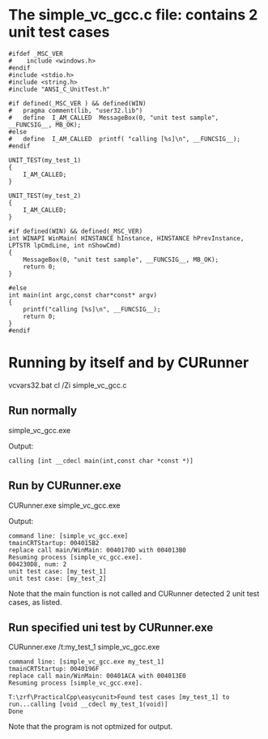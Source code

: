 # The simple\_vc\_gcc.c file: contains 2 unit test cases #
```
#ifdef _MSC_VER
#    include <windows.h>
#endif
#include <stdio.h>
#include <string.h>
#include "ANSI_C_UnitTest.h"

#if defined(_MSC_VER ) && defined(WIN)
#   pragma comment(lib, "user32.lib")
#   define  I_AM_CALLED  MessageBox(0, "unit test sample", __FUNCSIG__, MB_OK);
#else
#   define  I_AM_CALLED  printf( "calling [%s]\n", __FUNCSIG__);
#endif

UNIT_TEST(my_test_1)
{
	I_AM_CALLED;
}

UNIT_TEST(my_test_2)
{
	I_AM_CALLED;
}

#if defined(WIN) && defined(_MSC_VER)
int WINAPI WinMain( HINSTANCE hInstance, HINSTANCE hPrevInstance, LPTSTR lpCmdLine, int nShowCmd)
{
	MessageBox(0, "unit test sample", __FUNCSIG__, MB_OK);
	return 0;
}

#else
int main(int argc,const char*const* argv)
{
	printf("calling [%s]\n", __FUNCSIG__);
	return 0;
}
#endif
```

# Running by itself and by CURunner #
vcvars32.bat
cl /Zi simple\_vc\_gcc.c
## Run normally ##
simple\_vc\_gcc.exe

Output:
```
calling [int __cdecl main(int,const char *const *)]
```

## Run by CURunner.exe ##
CURunner.exe simple\_vc\_gcc.exe

Output:
```
command line: [simple_vc_gcc.exe]
tmainCRTStartup: 004015B2
replace call main/WinMain: 0040170D with 004013B0
Resuming process [simple_vc_gcc.exe].
004230D8, num: 2
unit test case: [my_test_1]
unit test case: [my_test_2]
```

Note that the main function is not called and CURunner detected 2 unit test cases, as listed.

## Run specified uni test by CURunner.exe ##
CURunner.exe /t:my\_test\_1 simple\_vc\_gcc.exe

```
command line: [simple_vc_gcc.exe my_test_1]
tmainCRTStartup: 0040196F
replace call main/WinMain: 00401ACA with 004013E0
Resuming process [simple_vc_gcc.exe].

T:\zrf\PracticalCpp\easycunit>Found test cases [my_test_1] to run...calling [void __cdecl my_test_1(void)]
Done
```

Note that the program is not optmized for output.